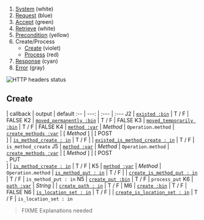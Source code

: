 1. [System](README_system.md) (white)
1. [Request](README_request.md) (blue)
1. [Accept](README_accept.md) (green)
1. [Retrieve](README_retrieve.md) (white)
1. [Precondition](README_precondition.md) (yellow)
1. Create/Process
    * [Create](README_create.md) (violet)
    * [Process](README_process.md) (red)
1. [Response](README_response.md) (cyan)
1. [Error](README_error.md) (gray)

![HTTP headers status](https://rawgithub.com/andreineculau/http-headers-status/master/v4/http-headers-status-v4.png)

## Create

 | callback | output | default
:-- | ---: | :--- | :---
J2 | [`existed :bin`](#existed-bin) | T / F | FALSE
K2 | [`moved_permanently :bin`](#moved_permanently-bin) | T / F | FALSE
K3 | [`moved_temporarily :bin`](#moved_temporarily-bin) | T / F | FALSE
K4 | [`method :var`](#method-var) | *Method* | `Operation.method`
 | [`create_methods :var`](#create_methods-var) | [ *Method* ] | [ POST<br>]
 | [`is_method_create : in`](#is_method_create--in) | T / F |
 | [`existed_is_method_create : in`](#existed_is_method_create--in) | T / F | `is_method_create`
J5 | [`method :var`](#method-var) | *Method* | `Operation.method`
 | [`create_methods :var`](#create_methods-var) | [ *Method* ] | [ POST<br>, PUT<br>]
 | [`is_method_create : in`](#is_method_create--in) | T / F |
K5 | [`method :var`](#method-var) | *Method* | `Operation.method`
 | [`is_method_put : in`](#is_method_put--in) | T / F |
 | [`create_is_method_put : in`](#create_is_method_put--in) | T / F | `is_method_put : in`
N5 | [`create_put :bin`](#create_put-bin) | T / F | `process_put`
K6 | [`path :var`](#path-var) | *String* |
 | [`create_path : in`](#create_path--in) | T / F |
M6 | [`create :bin`](#create-bin) | T / F | FALSE
N6 | [`is_location_set : in`](#is_location_set--in) | T / F |
 | [`create_is_location_set : in`](#create_is_location_set--in) | T / F | `is_location_set : in`

> FIXME Explanations needed
